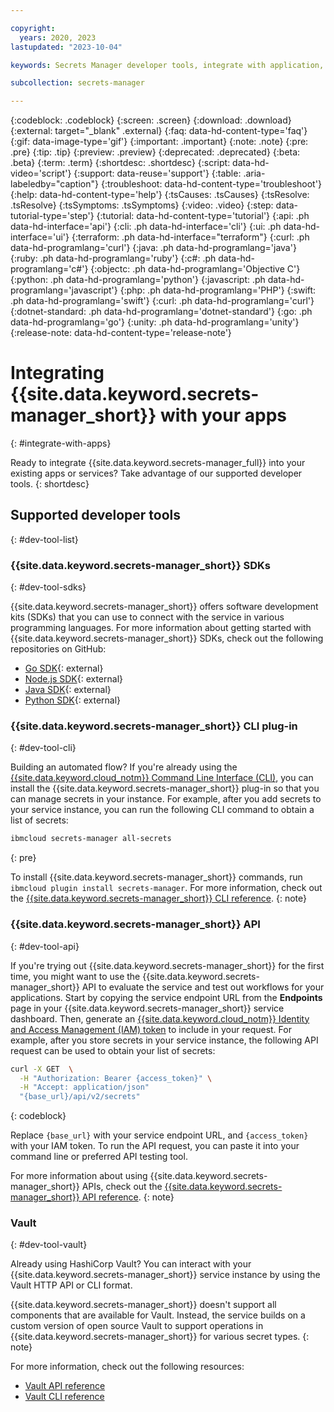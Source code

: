 ```yaml
---

copyright:
  years: 2020, 2023
lastupdated: "2023-10-04"

keywords: Secrets Manager developer tools, integrate with application, API, SDK, CLI

subcollection: secrets-manager

---
```


{:codeblock: .codeblock}
{:screen: .screen}
{:download: .download}
{:external: target="_blank" .external}
{:faq: data-hd-content-type='faq'}
{:gif: data-image-type='gif'}
{:important: .important}
{:note: .note}
{:pre: .pre}
{:tip: .tip}
{:preview: .preview}
{:deprecated: .deprecated}
{:beta: .beta}
{:term: .term}
{:shortdesc: .shortdesc}
{:script: data-hd-video='script'}
{:support: data-reuse='support'}
{:table: .aria-labeledby="caption"}
{:troubleshoot: data-hd-content-type='troubleshoot'}
{:help: data-hd-content-type='help'}
{:tsCauses: .tsCauses}
{:tsResolve: .tsResolve}
{:tsSymptoms: .tsSymptoms}
{:video: .video}
{:step: data-tutorial-type='step'}
{:tutorial: data-hd-content-type='tutorial'}
{:api: .ph data-hd-interface='api'}
{:cli: .ph data-hd-interface='cli'}
{:ui: .ph data-hd-interface='ui'}
{:terraform: .ph data-hd-interface="terraform"}
{:curl: .ph data-hd-programlang='curl'}
{:java: .ph data-hd-programlang='java'}
{:ruby: .ph data-hd-programlang='ruby'}
{:c#: .ph data-hd-programlang='c#'}
{:objectc: .ph data-hd-programlang='Objective C'}
{:python: .ph data-hd-programlang='python'}
{:javascript: .ph data-hd-programlang='javascript'}
{:php: .ph data-hd-programlang='PHP'}
{:swift: .ph data-hd-programlang='swift'}
{:curl: .ph data-hd-programlang='curl'}
{:dotnet-standard: .ph data-hd-programlang='dotnet-standard'}
{:go: .ph data-hd-programlang='go'}
{:unity: .ph data-hd-programlang='unity'}
{:release-note: data-hd-content-type='release-note'}

# Integrating {{site.data.keyword.secrets-manager_short}} with your apps
{: #integrate-with-apps}

Ready to integrate {{site.data.keyword.secrets-manager_full}} into your existing apps or services? Take advantage of our supported developer tools.
{: shortdesc}

## Supported developer tools
{: #dev-tool-list}

### {{site.data.keyword.secrets-manager_short}} SDKs
{: #dev-tool-sdks}

{{site.data.keyword.secrets-manager_short}} offers software development kits (SDKs) that you can use to connect with the service in various programming languages. For more information about getting started with {{site.data.keyword.secrets-manager_short}} SDKs, check out the following repositories on GitHub:

- [Go SDK](https://github.com/IBM/secrets-manager-go-sdk){: external}
- [Node.js SDK](https://github.com/IBM/secrets-manager-node-sdk){: external}
- [Java SDK](https://github.com/IBM/secrets-manager-java-sdk){: external}
- [Python SDK](https://github.com/IBM/secrets-manager-python-sdk){: external}

### {{site.data.keyword.secrets-manager_short}} CLI plug-in
{: #dev-tool-cli}

Building an automated flow? If you're already using the [{{site.data.keyword.cloud_notm}} Command Line Interface (CLI)](/docs/cli?topic=cli-getting-started), you can install the {{site.data.keyword.secrets-manager_short}} plug-in so that you can manage secrets in your instance. For example, after you add secrets to your service instance, you can run the following CLI command to obtain a list of secrets:

```sh
ibmcloud secrets-manager all-secrets
```
{: pre}

To install {{site.data.keyword.secrets-manager_short}} commands, run `ibmcloud plugin install secrets-manager`. For more information, check out the [{{site.data.keyword.secrets-manager_short}} CLI reference](*/docs/secrets-manager?topic=secrets-manager-secrets-manager-cli).
{: note}

### {{site.data.keyword.secrets-manager_short}} API
{: #dev-tool-api}

If you're trying out {{site.data.keyword.secrets-manager_short}} for the first time, you might want to use the {{site.data.keyword.secrets-manager_short}} API to evaluate the service and test out workflows for your applications. Start by copying the service endpoint URL from the **Endpoints** page in your {{site.data.keyword.secrets-manager_short}} service dashboard. Then, generate an [{{site.data.keyword.cloud_notm}} Identity and Access Management (IAM) token](/docs/account?topic=account-iamtoken_from_apikey) to include in your request. For example, after you store secrets in your service instance, the following API request can be used to obtain your list of secrets:


```sh
curl -X GET  \
  -H "Authorization: Bearer {access_token}" \
  -H "Accept: application/json" 
  "{base_url}/api/v2/secrets"
```
{: codeblock}


Replace `{base_url}` with your service endpoint URL, and `{access_token}` with your IAM token. To run the API request, you can paste it into your command line or preferred API testing tool. 

For more information about using {{site.data.keyword.secrets-manager_short}} APIs, check out the [{{site.data.keyword.secrets-manager_short}} API reference](/apidocs/secrets-manager/secrets-manager-v2).
{: note}

### Vault
{: #dev-tool-vault}

Already using HashiCorp Vault? You can interact with your {{site.data.keyword.secrets-manager_short}} service instance by using the Vault HTTP API or CLI format.

{{site.data.keyword.secrets-manager_short}} doesn't support all components that are available for Vault. Instead, the service builds on a custom version of open source Vault to support operations in {{site.data.keyword.secrets-manager_short}} for various secret types.
{: note}

For more information, check out the following resources:

- [Vault API reference](/docs/secrets-manager?topic=secrets-manager-vault-api)
- [Vault CLI reference](/docs/secrets-manager?topic=secrets-manager-vault-cli)

